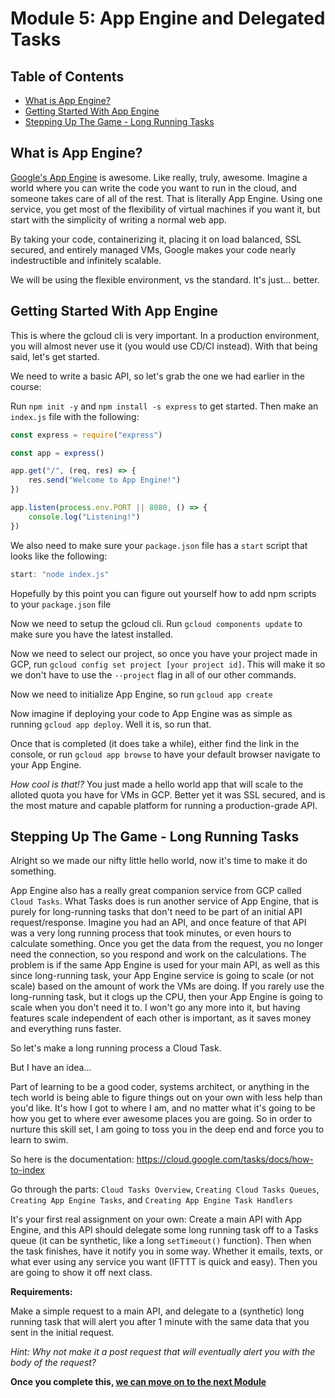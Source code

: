 # Module 5: App Engine and Delegated Tasks <!-- omit in toc -->

## Table of Contents <!-- omit in toc -->

- [What is App Engine?](#what-is-app-engine)
- [Getting Started With App Engine](#getting-started-with-app-engine)
- [Stepping Up The Game - Long Running Tasks](#stepping-up-the-game---long-running-tasks)

## What is App Engine?

[Google's App Engine](https://www.google.com/search?ei=h15kXYe3FcTO5gKf4K6ADw&q=app+engine&oq=app+engine&gs_l=psy-ab.3..35i39l2j0j0i20i263j0j0i67j0l2j0i67j0.8506.8757..8917...0.2..0.87.154.2......0....1..gws-wiz.......0i71.bV-AceO6qe4&ved=0ahUKEwjHlpObzKHkAhVEp1kKHR-wC_AQ4dUDCAo&uact=5) is awesome. Like really, truly, awesome. Imagine a world where you can write the code you want to run in the cloud, and someone takes care of all of the rest. That is literally App Engine. Using one service, you get most of the flexibility of virtual machines if you want it, but start with the simplicity of writing a normal web app.

By taking your code, containerizing it, placing it on load balanced, SSL secured, and entirely managed VMs, Google makes your code nearly indestructible and infinitely scalable.

We will be using the flexible environment, vs the standard. It's just... better.

## Getting Started With App Engine

This is where the gcloud cli is very important. In a production environment, you will almost never use it (you would use CD/CI instead). With that being said, let's get started.

We need to write a basic API, so let's grab the one we had earlier in the course:

Run `npm init -y` and `npm install -s express` to get started. Then make an `index.js` file with the following:

```js
const express = require("express")

const app = express()

app.get("/", (req, res) => {
    res.send("Welcome to App Engine!")
})

app.listen(process.env.PORT || 8080, () => {
    console.log("Listening!")
})
```

We also need to make sure your `package.json` file has a `start` script that looks like the following:
```js
start: "node index.js"
```

Hopefully by this point you can figure out yourself how to add npm scripts to your `package.json` file

Now we need to setup the gcloud cli. Run `gcloud components update` to make sure you have the latest installed.

Now we need to select our project, so once you have your project made in GCP, run `gcloud config set project [your project id]`. This will make it so we don't have to use the `--project` flag in all of our other commands.

Now we need to initialize App Engine, so run `gcloud app create`

Now imagine if deploying your code to App Engine was as simple as running `gcloud app deploy`. Well it is, so run that.

Once that is completed (it does take a while), either find the link in the console, or run `gcloud app browse` to have your default browser navigate to your App Engine.

_How cool is that!?_ You just made a hello world app that will scale to the alloted quota you have for VMs in GCP. Better yet it was SSL secured, and is the most mature and capable platform for running a production-grade API.

## Stepping Up The Game - Long Running Tasks

Alright so we made our nifty little hello world, now it's time to make it do something.

App Engine also has a really great companion service from GCP called `Cloud Tasks`. What Tasks does is run another service of App Engine, that is purely for long-running tasks that don't need to be part of an initial API request/response. Imagine you had an API, and once feature of that API was a very long running process that took minutes, or even hours to calculate something. Once you get the data from the request, you no longer need the connection, so you respond and work on the calculations. The problem is if the same App Engine is used for your main API, as well as this since long-running task, your App Engine service is going to scale (or not scale) based on the amount of work the VMs are doing. If you rarely use the long-running task, but it clogs up the CPU, then your App Engine is going to scale when you don't need it to. I won't go any more into it, but having features scale independent of each other is important, as it saves money and everything runs faster.

So let's make a long running process a Cloud Task.

But I have an idea...

Part of learning to be a good coder, systems architect, or anything in the tech world is being able to figure things out on your own with less help than you'd like. It's how I got to where I am, and no matter what it's going to be how you get to where ever awesome places you are going. So in order to nurture this skill set, I am going to toss you in the deep end and force you to learn to swim.

So here is the documentation: https://cloud.google.com/tasks/docs/how-to-index

Go through the parts: `Cloud Tasks Overview`, `Creating Cloud Tasks Queues`, `Creating App Engine Tasks`, and `Creating App Engine Task Handlers`

It's your first real assignment on your own: Create a main API with App Engine, and this API should delegate some long running task off to a Tasks queue (it can be synthetic, like a long `setTimeout()` function). Then when the task finishes, have it notify you in some way. Whether it emails, texts, or what ever using any service you want (IFTTT is quick and easy). Then you are going to show it off next class.

**Requirements:**

Make a simple request to a main API, and delegate to a (synthetic) long running task that will alert you after 1 minute with the same data that you sent in the initial request.

_Hint: Why not make it a post request that will eventually alert you with the body of the request?_

**Once you complete this, [we can move on to the next Module](../06-docker_intro)**
